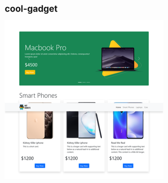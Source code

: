 # cool-gadget

<img src="https://raw.githubusercontent.com/marufmarzuq/cool-gadget/master/images/cool-gadget.png">
